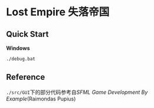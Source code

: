 # Lost Empire 失落帝国

## Quick Start

**Windows**

```bat
./debug.bat
```

## Reference

`./src/GUI`下的部分代码参考自*SFML Game Development By Example*(Raimondas Pupius)